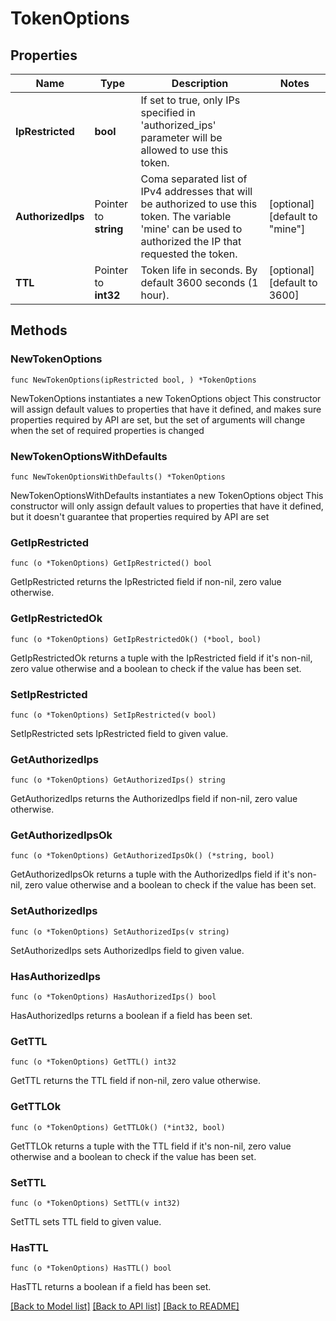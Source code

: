 # TokenOptions

## Properties

Name | Type | Description | Notes
------------ | ------------- | ------------- | -------------
**IpRestricted** | **bool** | If set to true, only IPs specified in &#39;authorized_ips&#39; parameter will be allowed to use this token. | 
**AuthorizedIps** | Pointer to **string** | Coma separated list of IPv4 addresses that will be authorized to use this token. The variable &#39;mine&#39; can be used to authorized the IP that requested the token. | [optional] [default to "mine"]
**TTL** | Pointer to **int32** | Token life in seconds. By default 3600 seconds (1 hour). | [optional] [default to 3600]

## Methods

### NewTokenOptions

`func NewTokenOptions(ipRestricted bool, ) *TokenOptions`

NewTokenOptions instantiates a new TokenOptions object
This constructor will assign default values to properties that have it defined,
and makes sure properties required by API are set, but the set of arguments
will change when the set of required properties is changed

### NewTokenOptionsWithDefaults

`func NewTokenOptionsWithDefaults() *TokenOptions`

NewTokenOptionsWithDefaults instantiates a new TokenOptions object
This constructor will only assign default values to properties that have it defined,
but it doesn't guarantee that properties required by API are set

### GetIpRestricted

`func (o *TokenOptions) GetIpRestricted() bool`

GetIpRestricted returns the IpRestricted field if non-nil, zero value otherwise.

### GetIpRestrictedOk

`func (o *TokenOptions) GetIpRestrictedOk() (*bool, bool)`

GetIpRestrictedOk returns a tuple with the IpRestricted field if it's non-nil, zero value otherwise
and a boolean to check if the value has been set.

### SetIpRestricted

`func (o *TokenOptions) SetIpRestricted(v bool)`

SetIpRestricted sets IpRestricted field to given value.


### GetAuthorizedIps

`func (o *TokenOptions) GetAuthorizedIps() string`

GetAuthorizedIps returns the AuthorizedIps field if non-nil, zero value otherwise.

### GetAuthorizedIpsOk

`func (o *TokenOptions) GetAuthorizedIpsOk() (*string, bool)`

GetAuthorizedIpsOk returns a tuple with the AuthorizedIps field if it's non-nil, zero value otherwise
and a boolean to check if the value has been set.

### SetAuthorizedIps

`func (o *TokenOptions) SetAuthorizedIps(v string)`

SetAuthorizedIps sets AuthorizedIps field to given value.

### HasAuthorizedIps

`func (o *TokenOptions) HasAuthorizedIps() bool`

HasAuthorizedIps returns a boolean if a field has been set.

### GetTTL

`func (o *TokenOptions) GetTTL() int32`

GetTTL returns the TTL field if non-nil, zero value otherwise.

### GetTTLOk

`func (o *TokenOptions) GetTTLOk() (*int32, bool)`

GetTTLOk returns a tuple with the TTL field if it's non-nil, zero value otherwise
and a boolean to check if the value has been set.

### SetTTL

`func (o *TokenOptions) SetTTL(v int32)`

SetTTL sets TTL field to given value.

### HasTTL

`func (o *TokenOptions) HasTTL() bool`

HasTTL returns a boolean if a field has been set.


[[Back to Model list]](../README.md#documentation-for-models) [[Back to API list]](../README.md#documentation-for-api-endpoints) [[Back to README]](../README.md)


